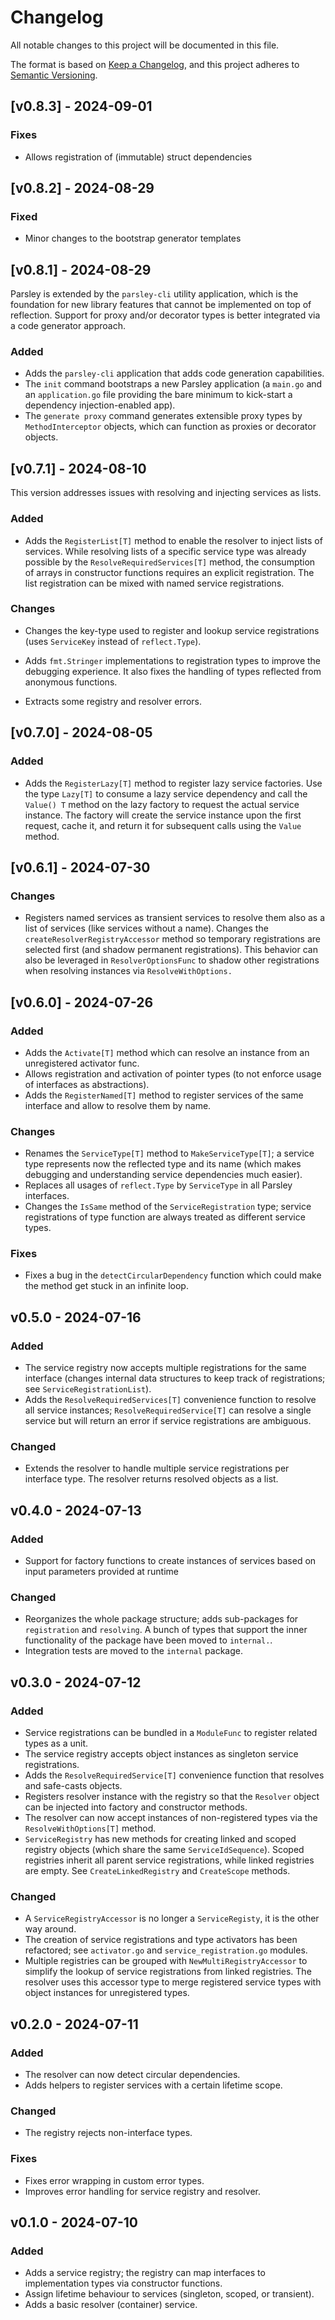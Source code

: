 # Changelog

All notable changes to this project will be documented in this file.

The format is based on [Keep a Changelog](https://keepachangelog.com/en/1.1.0/),
and this project adheres to [Semantic Versioning](https://semver.org/spec/v2.0.0.html).

## [v0.8.3] - 2024-09-01

### Fixes

* Allows registration of (immutable) struct dependencies


## [v0.8.2] - 2024-08-29

### Fixed

* Minor changes to the bootstrap generator templates


## [v0.8.1] - 2024-08-29

Parsley is extended by the `parsley-cli` utility application, which is the foundation for new library features that cannot be implemented on top of reflection. Support for proxy and/or decorator types is better integrated via a code generator approach.

### Added

* Adds the `parsley-cli` application that adds code generation capabilities. 
* The `init` command bootstraps a new Parsley application (a `main.go` and an `application.go` file providing the bare minimum to kick-start a dependency injection-enabled app).
* The `generate proxy` command generates extensible proxy types by `MethodInterceptor` objects, which can function as proxies or decorator objects.
  

## [v0.7.1] - 2024-08-10

This version addresses issues with resolving and injecting services as lists.

### Added

* Adds the `RegisterList[T]` method to enable the resolver to inject lists of services. While resolving lists of a specific service type was already possible by the `ResolveRequiredServices[T]` method, the consumption of arrays in constructor functions requires an explicit registration. The list registration can be mixed with named service registrations.

### Changes

* Changes the key-type used to register and lookup service registrations (uses `ServiceKey` instead of `reflect.Type`). 

* Adds `fmt.Stringer` implementations to registration types to improve the debugging experience. It also fixes the handling of types reflected from anonymous functions.

* Extracts some registry and resolver errors.


## [v0.7.0] - 2024-08-05

### Added

* Adds the `RegisterLazy[T]` method to register lazy service factories. Use the type `Lazy[T]` to consume a lazy service dependency and call the `Value() T` method on the lazy factory to request the actual service instance. The factory will create the service instance upon the first request, cache it, and return it for subsequent calls using the `Value` method.

## [v0.6.1] - 2024-07-30

### Changes

* Registers named services as transient services to resolve them also as a list of services (like services without a name). Changes the `createResolverRegistryAccessor` method so temporary registrations are selected first (and shadow permanent registrations). This behavior can also be leveraged in `ResolverOptionsFunc` to shadow other registrations when resolving instances via `ResolveWithOptions.`


## [v0.6.0] - 2024-07-26

### Added 

* Adds the `Activate[T]` method which can resolve an instance from an unregistered activator func.
* Allows registration and activation of pointer types (to not enforce usage of interfaces as abstractions).
* Adds the `RegisterNamed[T]` method to register services of the same interface and allow to resolve them by name.

### Changes

* Renames the `ServiceType[T]` method to `MakeServiceType[T]`; a service type represents now the reflected type and its name (which makes debugging and understanding service dependencies much easier).
* Replaces all usages of `reflect.Type` by `ServiceType` in all Parsley interfaces.
* Changes the `IsSame` method of the `ServiceRegistration` type; service registrations of type function are always treated as different service types.

### Fixes

* Fixes a bug in the `detectCircularDependency` function which could make the method get stuck in an infinite loop.


## v0.5.0 - 2024-07-16

### Added

* The service registry now accepts multiple registrations for the same interface (changes internal data structures to keep track of registrations; see `ServiceRegistrationList`).
* Adds the `ResolveRequiredServices[T]` convenience function to resolve all service instances; `ResolveRequiredService[T]` can resolve a single service but will return an error if service registrations are ambiguous.

### Changed

* Extends the resolver to handle multiple service registrations per interface type. The resolver returns resolved objects as a list. 


## v0.4.0 - 2024-07-13

### Added

* Support for factory functions to create instances of services based on input parameters provided at runtime

### Changed

* Reorganizes the whole package structure; adds sub-packages for `registration` and `resolving`. A bunch of types that support the inner functionality of the package have been moved to `internal.`.
* Integration tests are moved to the `internal` package.


## v0.3.0 - 2024-07-12

### Added

* Service registrations can be bundled in a `ModuleFunc` to register related types as a unit.
* The service registry accepts object instances as singleton service registrations.
* Adds the `ResolveRequiredService[T]` convenience function that resolves and safe-casts objects.
* Registers resolver instance with the registry so that the `Resolver` object can be injected into factory and constructor methods.
* The resolver can now accept instances of non-registered types via the `ResolveWithOptions[T]` method.
* `ServiceRegistry` has new methods for creating linked and scoped registry objects (which share the same `ServiceIdSequence`). Scoped registries inherit all parent service registrations, while linked registries are empty. See `CreateLinkedRegistry` and `CreateScope` methods.
  
### Changed

* A `ServiceRegistryAccessor` is no longer a `ServiceRegisty`, it is the other way around.
* The creation of service registrations and type activators has been refactored; see `activator.go` and `service_registration.go` modules.
* Multiple registries can be grouped with `NewMultiRegistryAccessor` to simplify the lookup of service registrations from linked registries. The resolver uses this accessor type to merge registered service types with object instances for unregistered types.


## v0.2.0 - 2024-07-11

### Added

* The resolver can now detect circular dependencies.
* Adds helpers to register services with a certain lifetime scope.

### Changed

* The registry rejects non-interface types.

### Fixes

* Fixes error wrapping in custom error types.
* Improves error handling for service registry and resolver.


## v0.1.0 - 2024-07-10

### Added

* Adds a service registry; the registry can map interfaces to implementation types via constructor functions.
* Assign lifetime behaviour to services (singleton, scoped, or transient).
* Adds a basic resolver (container) service.
